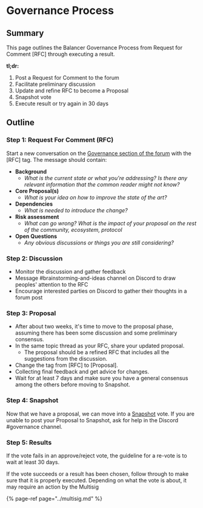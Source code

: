 # Governance Process

## Summary

This page outlines the Balancer Governance Process from Request for Comment \[RFC\] through executing a result. 

**tl;dr:**

1. Post a Request for Comment to the forum
2. Facilitate preliminary discussion
3. Update and refine RFC to become a Proposal
4. Snapshot vote
5. Execute result or try again in 30 days

## Outline

### Step 1: **Request For Comment \(RFC\)**

Start a new conversation on the [Governance section of the forum](https://forum.balancer.fi/c/governance/7) with the \[RFC\] tag. The message should contain:

* **Background**
  * _What is the current state or what you're addressing? Is there any relevant information that the common reader might not know?_
* **Core Proposal\(s\)**
  * _What is your idea on how to improve the state of the art?_
* **Dependencies**
  * _What is needed to introduce the change?_
* **Risk assessment**
  * _What can go wrong? What is the impact of your proposal on the rest of the community, ecosystem, protocol_
* **Open Questions**
  * _Any obvious discussions or things you are still considering?_

### **Step 2: Discussion**

* Monitor the discussion and gather feedback
* Message \#brainstorming-and-ideas channel on Discord to draw peoples' attention to the RFC
* Encourage interested parties on Discord to gather their thoughts in a forum post

### **Step 3: Proposal**

* After about two weeks, it's time to move to the proposal phase, assuming there has been some discussion and some preliminary consensus.
* In the same topic thread as your RFC, share your updated proposal.
  * The proposal should be a refined RFC that includes all the suggestions from the discussion.
* Change the tag from \[RFC\] to \[Proposal\].
* Collecting final feedback and get advice for changes. 
* Wait for at least 7 days and make sure you have a general consensus among the others before moving to Snapshot.

### **Step 4: Snapshot**

Now that we have a proposal, we can move into a [Snapshot](https://vote.balancer.fi) vote. If you are unable to post your Proposal to Snapshot, ask for help in the Discord \#governance channel. 

### Step 5: Results

If the vote fails in an approve/reject vote, the guideline for a re-vote is to wait at least 30 days. 

If the vote succeeds or a result has been chosen, follow through to make sure that it is properly executed. Depending on what the vote is about, it may require an action by the Multisig

{% page-ref page="../multisig.md" %}



